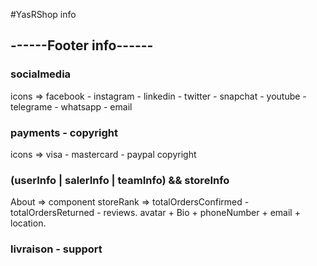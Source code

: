 #YasRShop info











## ------Footer info------ ##
### socialmedia ###
 icons => facebook - instagram - linkedin - twitter - snapchat - youtube - telegrame - whatsapp - email
 

### payments - copyright ###
 icons => visa - mastercard - paypal
 copyright
 
### (userInfo | salerInfo | teamInfo) && storeInfo ###
 About => component
 storeRank => totalOrdersConfirmed - totalOrdersReturned - reviews.
 avatar + Bio + phoneNumber + email + location.
 
### livraison - support ###
 





